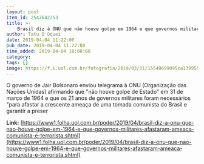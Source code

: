 ```yaml
---
layout: post
item_id: 2547642253
title: >-
    Brasil diz à ONU que não houve golpe em 1964 e que governos militares afastaram ameaça comunista e terrorista
author: Tatu D'Oquei
date: 2019-04-04 11:22:00
pub_date: 2019-04-04 11:22:00
time_added: 2019-04-04 18:08:06
category: 
tags: []
image: https://f.i.uol.com.br/fotografia/2019/03/31/15540699095ca139955cfcf_1554069909_3x2_rt.jpg
---
```


O governo de Jair Bolsonaro enviou telegrama à ONU (Organização das Nações Unidas) afirmando que "não houve golpe de Estado" em 31 de março de 1964 e que os 21 anos de governos militares foram necessários "para afastar a crescente ameaça de uma tomada comunista do Brasil e garantir a preser

**Link:** [https://www1.folha.uol.com.br/poder/2019/04/brasil-diz-a-onu-que-nao-houve-golpe-em-1964-e-que-governos-militares-afastaram-ameaca-comunista-e-terrorista.shtml](https://www1.folha.uol.com.br/poder/2019/04/brasil-diz-a-onu-que-nao-houve-golpe-em-1964-e-que-governos-militares-afastaram-ameaca-comunista-e-terrorista.shtml)

